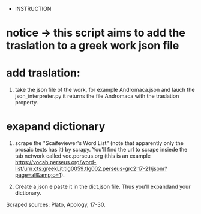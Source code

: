 - INSTRUCTION 

# notice -> this script aims to add the traslation to a greek work json file 

# add traslation: 
1) take the json file of the work, for example Andromaca.json and lauch the json_interpreter.py it returns the file Andromaca with the traslation property. 



#  exapand dictionary 

1) scrape the "Scaifeviewer's Word List" (note that apparently only the prosaic texts has it) by scrapy. You'll find the url to scrape insiede the tab network called voc.perseus.org (this is an example https://vocab.perseus.org/word-list/urn:cts:greekLit:tlg0059.tlg002.perseus-grc2:17-21/json/?page=all&amp;o=1). 

2) Create a json e paste it in the dict.json file. Thus you'll expandand your dictionary. 




Scraped sources:
Plato, Apology, 17-30. 


